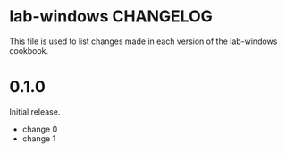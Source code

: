 # lab-windows CHANGELOG

This file is used to list changes made in each version of the lab-windows cookbook.

# 0.1.0

Initial release.

- change 0
- change 1

